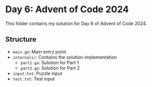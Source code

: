 # Day 6: Advent of Code 2024

This folder contains my solution for Day 6 of Advent of Code 2024.

## Structure
- `main.go`: Main entry point
- `internals/`: Contains the solution implementation
  - `part1.go`: Solution for Part 1
  - `part2.go`: Solution for Part 2
- `input.txt`: Puzzle input
- `test.txt`: Test input
